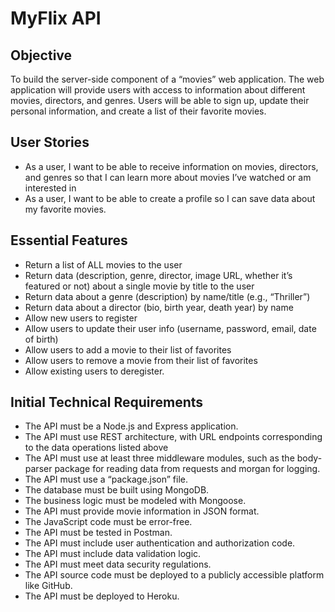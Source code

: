 # MyFlix API

## Objective
To build the server-side component of a “movies” web application. The web application will provide users with access to information about different movies, directors, and genres. Users will be able to sign up, update their personal information, and create a list of their favorite movies.

## User Stories
- As a user, I want to be able to receive information on movies, directors, and genres so that I can learn more about movies I’ve watched or am interested in 
- As a user, I want to be able to create a profile so I can save data about my favorite movies.

## Essential Features
- Return a list of ALL movies to the user 
- Return data (description, genre, director, image URL, whether it’s featured or not) about a single movie by title to the user 
- Return data about a genre (description) by name/title (e.g., “Thriller”) 
- Return data about a director (bio, birth year, death year) by name 
- Allow new users to register 
- Allow users to update their user info (username, password, email, date of birth) 
- Allow users to add a movie to their list of favorites 
- Allow users to remove a movie from their list of favorites 
- Allow existing users to deregister.

## Initial Technical Requirements
- The API must be a Node.js and Express application. 
- The API must use REST architecture, with URL endpoints corresponding to the data operations listed above 
- The API must use at least three middleware modules, such as the body-parser package for reading data from requests and morgan for logging. 
- The API must use a “package.json” file. 
- The database must be built using MongoDB. 
- The business logic must be modeled with Mongoose. 
- The API must provide movie information in JSON format. 
- The JavaScript code must be error-free.  
- The API must be tested in Postman. 
- The API must include user authentication and authorization code. 
- The API must include data validation logic. 
- The API must meet data security regulations. 
- The API source code must be deployed to a publicly accessible platform like GitHub. 
- The API must be deployed to Heroku.
